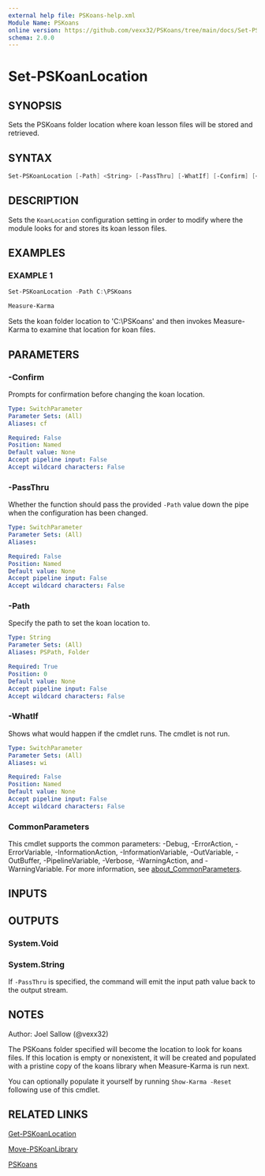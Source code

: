 ```yaml
---
external help file: PSKoans-help.xml
Module Name: PSKoans
online version: https://github.com/vexx32/PSKoans/tree/main/docs/Set-PSKoanLocation.md
schema: 2.0.0
---
```


# Set-PSKoanLocation

## SYNOPSIS

Sets the PSKoans folder location where koan lesson files will be stored and retrieved.

## SYNTAX

```powershell
Set-PSKoanLocation [-Path] <String> [-PassThru] [-WhatIf] [-Confirm] [<CommonParameters>]
```

## DESCRIPTION

Sets the `KoanLocation` configuration setting in order to modify where the module looks for and stores its koan lesson files.

## EXAMPLES

### EXAMPLE 1

```powershell
Set-PSKoanLocation -Path C:\PSKoans

Measure-Karma
```

Sets the koan folder location to 'C:\PSKoans' and then invokes Measure-Karma to examine that location for koan files.

## PARAMETERS

### -Confirm

Prompts for confirmation before changing the koan location.

```yaml
Type: SwitchParameter
Parameter Sets: (All)
Aliases: cf

Required: False
Position: Named
Default value: None
Accept pipeline input: False
Accept wildcard characters: False
```

### -PassThru

Whether the function should pass the provided `-Path` value down the pipe when the configuration has been changed.

```yaml
Type: SwitchParameter
Parameter Sets: (All)
Aliases:

Required: False
Position: Named
Default value: None
Accept pipeline input: False
Accept wildcard characters: False
```

### -Path

Specify the path to set the koan location to.

```yaml
Type: String
Parameter Sets: (All)
Aliases: PSPath, Folder

Required: True
Position: 0
Default value: None
Accept pipeline input: False
Accept wildcard characters: False
```

### -WhatIf

Shows what would happen if the cmdlet runs.
The cmdlet is not run.

```yaml
Type: SwitchParameter
Parameter Sets: (All)
Aliases: wi

Required: False
Position: Named
Default value: None
Accept pipeline input: False
Accept wildcard characters: False
```

### CommonParameters

This cmdlet supports the common parameters: -Debug, -ErrorAction, -ErrorVariable, -InformationAction, -InformationVariable, -OutVariable, -OutBuffer, -PipelineVariable, -Verbose, -WarningAction, and -WarningVariable. For more information, see [about_CommonParameters](http://go.microsoft.com/fwlink/?LinkID=113216).

## INPUTS

## OUTPUTS

### System.Void

### System.String

If `-PassThru` is specified, the command will emit the input path value back to the output stream.

## NOTES

Author: Joel Sallow (@vexx32)

The PSKoans folder specified will become the location to look for koans files.
If this location is empty or nonexistent, it will be created and populated with a pristine copy of the koans library when Measure-Karma is run next.

You can optionally populate it yourself by running `Show-Karma -Reset` following use of this cmdlet.

## RELATED LINKS

[Get-PSKoanLocation](https://github.com/vexx32/PSKoans/tree/main/docs/Get-PSKoanLocation.md)

[Move-PSKoanLibrary](https://github.com/vexx32/PSKoans/tree/main/docs/Move-PSKoanLibrary.md)

[PSKoans](https://github.com/vexx32/PSKoans/tree/main/docs/PSKoans.md)
